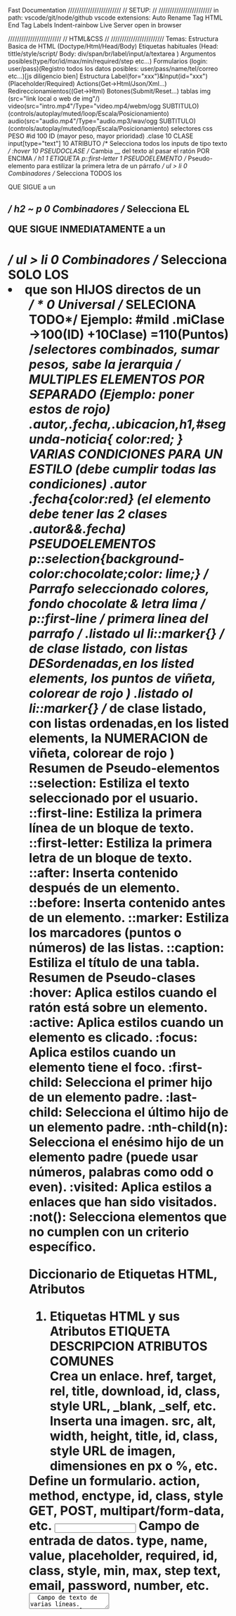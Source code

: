 Fast Documentation
////////////////////////
//     SETUP:         //
////////////////////////
in path: vscode/git/node/github 
vscode extensions:
    Auto Rename Tag
    HTML End Tag Labels
    Indent-rainbow
    Live Server
    open in browser


////////////////////////
//     HTML&CSS       //
////////////////////////
Temas:
Estructura Basica de HTML  (Doctype/Html/Head/Body)
Etiquetas habituales
    (Head: tittle/style/script/ Body: div/span/br/label/input/a/textarea )
    Argumentos posibles(type/for/id/max/min/required/step etc...)
Formularios (login: user/pass)(Registro todos los datos posibles: user/pass/name/tel/correo etc...)[js diligencio bien]
    Estructura Label(for="xxx")&Input(id="xxx")(Placeholder/Required)
    Actions(Get->Html/Json/Xml...)
    Redireccionamientos((Get->Html)
    Botones(Submit/Reset...)
tablas
img  (src="link local o web de img"/)
video(src="intro.mp4"/Type="video.mp4/webm/ogg SUBTITULO)
     (controls/autoplay/muted/loop/Escala/Posicionamiento)
audio(src="audio.mp4"/Type="audio.mp3/wav/ogg SUBTITULO)
     (controls/autoplay/muted/loop/Escala/Posicionamiento)
selectores css          PESO 
    #id                 100 ID             (mayor peso, mayor prioridad)
    .clase              10  CLASE
    input[type="text"]  10  ATRIBUTO       /* Selecciona todos los inputs de tipo texto */
    :hover              10  PSEUDOCLASE    /* Cambia __ del texto al pasar el ratón POR ENCIMA */
    h1                  1   ETIQUETA
    p::first-letter     1   PSEUDOELEMENTO /* Pseudo-elemento para estilizar la primera letra de un párrafo */
    ul > li             0   Combinadores   /* Selecciona TODOS los <p> QUE SIGUE a un                <h2> */
    h2 ~ p              0   Combinadores   /* Selecciona EL        <p> QUE SIGUE INMEDIATAMENTE a un <h1> */
    ul > li             0   Combinadores   /* Selecciona SOLO LOS  <li> que son HIJOS directos de un <ul> */
    *                   0   Universal      /* SELECIONA TODO*/
    Ejemplo: #miId .miClase →100(ID) +10Clase) =110(Puntos) /*selectores combinados, sumar pesos, sabe la jerarquia */
MULTIPLES ELEMENTOS POR SEPARADO (Ejemplo: poner estos de rojo)
    .autor,.fecha,.ubicacion,h1,#segunda-noticia{ color:red; }
VARIAS CONDICIONES PARA UN ESTILO (debe cumplir todas las condiciones)
    .autor .fecha{color:red} (el elemento debe tener las 2 clases .autor&&.fecha)
PSEUDOELEMENTOS
    p::selection{background-color:chocolate;color: lime;}  /* Parrafo seleccionado colores, fondo chocolate & letra lima */ 
    p::first-line             /* primera linea del parrafo */
    .listado ul li::marker{}  /* de clase listado, con listas DESordenadas,en los listed elements, los puntos de viñeta, colorear de rojo )
    .listado ol li::marker{}  /* de clase listado, con listas ordenadas,en los listed elements, la NUMERACION de viñeta, colorear de rojo )
Resumen de Pseudo-elementos
    ::selection:    Estiliza el texto seleccionado por el usuario.
    ::first-line:   Estiliza la primera línea de un bloque de texto.
    ::first-letter: Estiliza la primera letra de un bloque de texto.
    ::after:        Inserta contenido después de un elemento.
    ::before:       Inserta contenido antes de un elemento.
    ::marker:       Estiliza los marcadores (puntos o números) de las listas.
    ::caption:      Estiliza el título de una tabla.
Resumen de Pseudo-clases
    :hover:         Aplica estilos cuando el ratón está sobre un elemento.
    :active:        Aplica estilos cuando un elemento es clicado.
    :focus:         Aplica estilos cuando un elemento tiene el foco.
    :first-child:   Selecciona el primer hijo de un elemento padre.
    :last-child:    Selecciona el último hijo de un elemento padre.
    :nth-child(n):  Selecciona el enésimo hijo de un elemento padre (puede usar números, palabras como odd o even).
    :visited:       Aplica estilos a enlaces que han sido visitados.
    :not():         Selecciona elementos que no cumplen con un criterio específico.

Diccionario de Etiquetas HTML, Atributos 
1. Etiquetas HTML y sus Atributos
ETIQUETA	DESCRIPCION	                ATRIBUTOS COMUNES	
<a>	        Crea un enlace.	            href, target, rel, title, download, id, class, style	URL, _blank, _self, etc.
<img>	    Inserta una imagen.	        src, alt, width, height, title, id, class, style	URL de imagen, dimensiones en px o %, etc.
<form>	    Define un formulario.	    action, method, enctype, id, class, style	GET, POST, multipart/form-data, etc.
<input>	    Campo de entrada de datos.	type, name, value, placeholder, required, id, class, style, min, max, step	text, email, password, number, etc.
<textarea>	Campo de texto de varias líneas.	name, rows, cols, placeholder, required, id, class, style	Número de filas y columnas en caracteres.
<select>	Lista desplegable.	        name, id, class, style, multiple, required	-
<option>	Opción en un <select>.	    value, disabled, selected, label	Texto de la opción, valor para enviar.
<table>	    Crea una tabla.	            border, cellpadding, cellspacing, width, id, class, style	Dimensiones y estilos en px o %.
<tr>	    Fila de una tabla.	        id, class, style	-
<td>	    Celda de datos en una tabla.        colspan, rowspan, id, class, style	Número de columnas o filas que ocupa.
<th>	    Encabezado de una celda.	colspan, rowspan, id, class, style, scope	row, col, rowgroup, colgroup
<div>	    Contenedor genérico.	    id, class, style, title	-
<span>	    Contenedor en línea.	    id, class, style, title	-
<header>	Encabezado de una página o sección.	id, class, style, role	-
<footer>	Pie de página de una sección.	    id, class, style, role	-
<nav>	    Navegación.	                id, class, style, role	-
<section>	Sección de contenido.	    id, class, style, role	-
<article>	Contenido independiente.	id, class, style, role	-
<aside>	    Contenido relacionado o adicional.	id, class, style, role	-
<main>	    Contenido principal del documento.	id, class, style, role	-
<blockquote>Cita en bloque.	            cite, id, class, style	URL de la fuente de la cita.
<code>	    Fragmento de código.	    id, class, style, title	-

Diccionario de Atributos HTML y sus Valores
1. Atributos Comunes
ATRIBUTO	DESCRIPCION	                            POSIBLES VALORES
id	        Identificador único para el elemento.	Cualquier cadena única (sin espacios).
class	    Clase(s) para aplicar estilos.	        Nombres de clases separados por espacios (ej. class="clase1 clase2").
style	    Estilos en línea.	                    Declaraciones CSS (ej. color: red; font-size: 16px;).
title	    Texto que aparece como tooltip.	        Cualquier cadena de texto (ej. title="Descripción del elemento").
placeholder	Texto de ejemplo en campos de entrada.	Cualquier cadena de texto (ej. placeholder="Escribe aquí").
required	Indica que el campo es obligatorio.	    Sin valor (booleano) o required="required"
disabled	Desactiva un campo.	                    Sin valor (booleano) o disabled="disabled"
value	    Valor predefinido de un campo.	        Cualquier cadena de texto (ej. value="Texto predeterminado").
href	    URL del enlace.	                        URL completa (ej. href="https://www.ejemplo.com").
src	        URL de la imagen o archivo multimedia.	URL completa o ruta local (ej. src="imagen.jpg").
action	    URL a la que se envían los datos del formulario.	URL completa o ruta local (ej. action="/enviar").
method	    Método HTTP para enviar datos.	        GET, POST, PUT, DELETE.
enctype	    Tipo de codificación para formularios.	application/x-www-form-urlencoded, multipart/form-data, text/plain.
width	    Ancho del elemento.	                    Valores en píxeles o porcentaje (ej. width="100" o width="50%").
height	    Altura del elemento.	                Valores en píxeles o porcentaje (ej. height="100" o height="50%").
target	    Donde se abrirá el enlace.	            _blank, _self, _parent, _top, o una ventana con nombre.
role	    Rol del elemento para accesibilidad.	Valores como button, navigation, alert, dialog, tab, etc.






////////////////////////
//    JAVASCRIPT      //
////////////////////////

////////////////////////
//       REACT        //
////////////////////////

////////////////////////
//       NODE         //
////////////////////////
Para front


////////////////////////
//       BD           //
////////////////////////
maria mongo aws?

////////////////////////
//       OTROS        //
////////////////////////
Captchas

//////////////////////// 
//   ENTORNO VIRTUAL  // 
//////////////////////// 
in a future when using venv/virtualenv in terminal:
1) El entorno virtual(EV) es una carpeta con las versiones de tus dependencias
2) Al activar el EV: los archivos abiertos por la terminal usaran la version del PROGRAMA EN EL ENTORNO VIRTUAL que esta en la carpeta y no la version global del windows
3) Toca decirle al vscode que lea el entorno virtual tambien jaja
    View/command pallette or ( Ctrl+Shift+P ) 
        python: select Interpreter 
            Python3.x(venv)    /Entorno virtual, usualmente con Flask/Node etc...
            Python3.x(conda)   /conda
            Python3.x(windows) /python tiemda windows 
4) Terminal EV apagado, en paralelo a, OTRA Termial EV activo, no se interfieren 
5) Terminal de windows = Terminal VScode

//////////////////////// 
//    GIT COMMANDS    // 
//////////////////////// 
Create a repo local if not exist 
    add .git to inicializate the repo:
	cd C:\Users\Sebas\Desktop\Basics
	git init
	git status
	git add .    
	git status                            
    git commit -m "first commit"
	git branch -M main                                                  //renombrando la rama local del pc a main
	git remote add origin https://github.com/Picasse/Web-Basics.git     //AÑADIR un REPOSITORIO REMOTO de NOMBRE origin en el LINK del proyecto de github 
	git push -u origin main                                             //enviar los cambios realizados en la rama main local al repositorio remoto origin

	










-->
